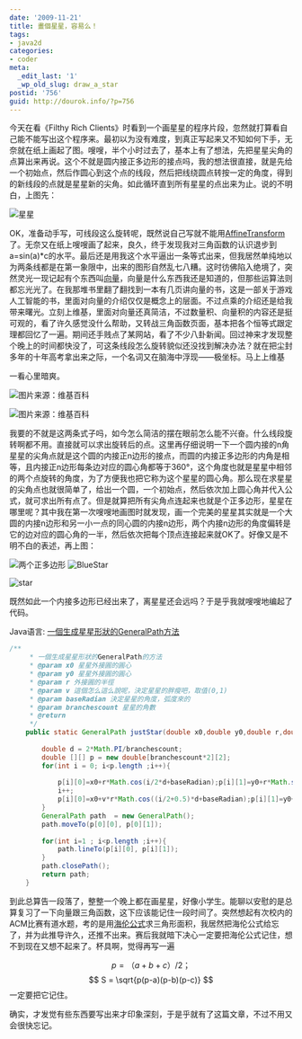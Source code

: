 ```yaml
---
date: '2009-11-21'
title: 畫個星星，容易么！
tags:
- java2d
categories:
- coder
meta:
  _edit_last: '1'
  _wp_old_slug: draw_a_star
postid: '756'
guid: http://dourok.info/?p=756
---
```

今天在看《Filthy Rich
Clients》时看到一个画星星的程序片段，忽然就打算看自己能不能写出这个程序来。最初以为没有难度，到真正写起来又不知如何下手，无奈就在纸上画起了图。嗖嗖，半个小时过去了，基本上有了想法，先把星星尖角的点算出来再说。这个不就是圆内接正多边形的接点吗，我的想法很直接，就是先给一个初始点，然后作圆心到这个点的线段，然后把线绕圆点转按一定的角度，得到的新线段的点就是星星新的尖角。如此循环直到所有星星的点出来为止。说的不明白，上图先：

![星星](http://www.dourok.info/wp-content/uploads/2009/11/star1.png "星星")

OK，准备动手写，可线段这么旋转呢，既然说自己写就不能用[AffineTransform](http://zh.wikipedia.org/zh-cn/%E6%97%8B%E8%BD%AC%E7%9F%A9%E9%98%B5)了。无奈又在纸上嗖嗖画了起来，良久，终于发现我对三角函数的认识退步到a=sin(a)\*c的水平。最后还是用我这个水平逼出一条等式出来，但我居然单纯地以为两条线都是在第一象限中，出来的图形自然乱七八糟。这时彷佛陷入绝境了，突然灵光一现记起有个东西叫[向量](http://zh.wikipedia.org/zh-cn/%E5%90%91%E9%87%8F)，向量是什么东西我还是知道的，但那些运算法则都忘光光了。在我那堆书里翻了翻找到一本有几页讲向量的书，这是一部关于游戏人工智能的书，里面对向量的介绍仅仅是概念上的层面。不过点乘的介绍还是给我带来曙光。立刻上维基，里面对向量还真简洁，不过数量积、向量积的内容还是挺可观的，看了许久感觉没什么帮助，又转战三角函数页面，基本把各个恒等式跟定理都回忆了一遍。期间还手贱点了某网站，看了不少八卦新闻。回过神来才发现整个晚上的时间都快没了，可这条线段怎么旋转貌似还没找到解决办法？就在把尘封多年的十年高考拿出来之际，一个名词又在脑海中浮现——极坐标。马上上维基

一看心里暗爽。

![](http://upload.wikimedia.org/math/e/a/7/ea7a6289be3041b5e39d73cd28d49cdf.png "图片来源：维基百科")

![](http://upload.wikimedia.org/math/3/3/0/330403e92948365fda100bf469f66654.png "图片来源：维基百科")

我要的不就是这两条式子吗，如今怎么简洁的摆在眼前怎么能不兴奋。什么线段旋转啊都不用。直接就可以求出旋转后的点。这里再仔细说明一下一个圆内接的n角星星的尖角点就是这个圆的内接正n边形的接点，而圆的内接正多边形的内角是相等，且内接正n边形每条边对应的圆心角都等于360°，这个角度也就是星星中相邻的两个点旋转的角度，为了方便我也把它称为这个星星的圆心角。那么现在求星星的尖角点也就很简单了，给出一个圆，一个初始点，然后依次加上圆心角并代入公式，就可求出所有点了。但是就算把所有尖角点连起来也就是个正多边形，星星在哪里呢？其中我在第一次嗖嗖地画图时就发现，画一个完美的星星其实就是一个大圆的内接n边形和另一小一点的同心圆的内接n边形，两个内接n边形的角度偏转是它的边对应的圆心角的一半，然后依次把每个顶点连接起来就OK了。好像又是不明不白的表述，再上图：

![两个正多边形](http://www.dourok.info/wp-content/uploads/2009/11/star2.png "两个正多边形") ![BlueStar](http://www.dourok.info/wp-content/uploads/2009/11/star3.png "BlueStar")

![star](http://www.dourok.info/wp-content/uploads/2009/11/star41.png "star")

既然如此一个内接多边形已经出来了，离星星还会远吗？于是乎我就嗖嗖地编起了代码。

Java语言: [一個生成星星形狀的GeneralPath方法](http://fayaa.com/code/view/8207/)

```Java
/**
	 * 一個生成星星形狀的GeneralPath的方法
	 * @param x0 星星外接圓的圓心
	 * @param y0 星星外接圓的圓心
	 * @param r 外接圓的半徑
	 * @param v 這個怎么這么說呢，決定星星的胖瘦吧，取值(0,1)
	 * @param baseRadian 決定星星的角度，弧度來的
	 * @param branchescount 星星的角數
	 * @return
	 */
	public static GeneralPath justStar(double x0,double y0,double r,double v,double baseRadian,int branchescount){
		
		double d = 2*Math.PI/branchescount;
		double [][] p = new double[branchescount*2][2];
		for(int i = 0; i<p.length ;i++){
			
			p[i][0]=x0+r*Math.cos(i/2*d+baseRadian);p[i][1]=y0+r*Math.sin(i/2*d+baseRadian);
			i++;
			p[i][0]=x0+v*r*Math.cos((i/2+0.5)*d+baseRadian);p[i][1]=y0+v*r*Math.sin((i/2+0.5)*d+baseRadian);
		}
		GeneralPath path  = new GeneralPath();
		path.moveTo(p[0][0], p[0][1]);
		
		for(int i=1 ; i<p.length ;i++){
			path.lineTo(p[i][0], p[i][1]);
		}
		path.closePath();
		return path;
	}
```

到此总算告一段落了，整整一个晚上都在画星星，好像小学生。能聊以安慰的是总算复习了一下向量跟三角函数，这下应该能记住一段时间了。突然想起有次校内的ACM比赛有道水题，考的是用[海伦公式](http://zh.wikipedia.org/wiki/%E6%B5%B7%E4%BC%A6%E5%85%AC%E5%BC%8F)求三角形面积，我居然把海伦公式给忘了，并为此推导许久，还推不出来。赛后我就暗下决心一定要把海伦公式记住，想不到现在又想不起来了。杯具啊，觉得再写一遍

$$
p=（a+b+c）/2；
$$
$$
S = \sqrt{p(p-a)(p-b)(p-c)}
$$
一定要把它记住。

确实，才发觉有些东西要写出来才印象深刻，于是乎就有了这篇文章，不过不用又会很快忘记。
